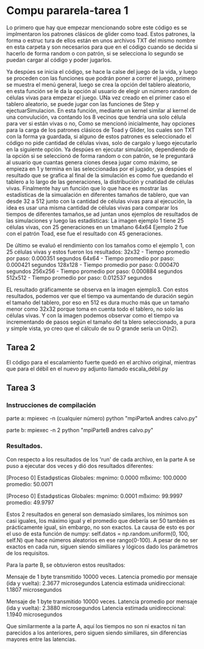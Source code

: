 # Compu pararela-tarea 1

Lo primero que hay que empezar mencionando sobre este código es se implmentaron los patrones clásicos de glider como toad. Estos patrones, la forma o estruc
tura de ellos están en unos archivos TXT del mismo nombre en esta carpeta y son necesarios para que en el código cuando se decida si hacerlo de forma random
o con patrón, si se selecciona lo segundo se puedan cargar al código y poder jugarlos.

Ya despúes se inicia el código, se hace la calse del juego de la vida, y luego se proceden con las funciones que podrán poner a correr el juego,
primero se muestra el menú general, luego se crea la opción del tablero aleatorio, en esta función se le da la opción al usuario de elegir un número
random de células vivas para empezar el juego. UNa vez creado en el primer caso el tablero aleatorio, se puede jugar con las funciones de Step y ejectuarSimulacion.
En esta función, mediante un kernel similar al kernel de una convulución, va contando los 8 vecinos que tendría una solo célula para ver si están vivas o no,
Como se mencionó inicialmente, hay opciones para la carga de los patrones clásicos de Toad y Glider, los cuales son TXT con la forma ya guardada,
si alguno de estos patrones es seleccionado el código no pide cantidad de células vivas, solo de cargalo y luego ejecutarlo en la siguiente opción.
Ya despúes en ejecutar simulación, dependiendo de la opción si se seleccionó de forma random o con patrón, se le preguntará al usuario que cuantas genera
ciones desea jugar como máximo, se empieza en 1 y termina en las seleccionadas por el jugador, ya despúes el resultado que se grafica al final de la
simulación es como fue quedando el tablero a lo largo de las generaciones, la distribución y cnatidad de células vivas.
Finalmente hay un función que lo que hace es mostrar las estadísticas de la simualación en diferentes tamaños de tablero, que van desde 32 a 512 junto con
la cantidad de células vivas para al ejecución, la idea es usar una misma cantidad de células vivas para comparar los tiempos de diferentes tamaños,se ad
juntan unos ejemplos de resultados de las simulaciones y luego las estadísticas:
La imagen ejemplo 1 tiene 25 células vivas, con 25 generaciones en un tmañano 64x64
Ejemplo 2 fue con el patrón Toad, ese fue el resultado con 45 generaciones.

De último se evaluó el rendimiento con los tamaños como el ejemplo 1, con 25 células vivas y estos fueron los resultados:
32x32 - Tiempo promedio por paso: 0.000351 segundos
64x64 - Tiempo promedio por paso: 0.000421 segundos
128x128 - Tiempo promedio por paso: 0.000470 segundos
256x256 - Tiempo promedio por paso: 0.000884 segundos
512x512 - Tiempo promedio por paso: 0.012537 segundos

EL resultado gráficamente se observa en la imagen ejemplo3.
Con estos resultados, podemos ver que el tiempo va aumentando de duración según el tamaño del
tablero, por eso en 512 es dura mucho más que un tamaño menor como 32x32 porque toma en cuenta
todo el tablero, no solo las células vivas.
Y con la imagen podemos observar como el tiempo va incrementando de pasos según el tamaño del ta
blero seleccionado, a pura y simple vista, yo creo que el cálculo de su O grande sería un O(n2).

## Tarea 2
El código para el escalamiento fuerte quedó en el archivo original, mientras que para el débil en el nuevo py adjunto llamado escala_débil.py

## Tarea 3
### Instrucciones de compilación
parte a: mpiexec -n (cualquier número) python "mpiParteA andres calvo.py"

parte b: mpiexec -n 2 python "mpiParteB andres calvo.py"
### Resultados.

Con respecto a los resultados de los 'run' de cada archivo, en la parte A se puso a ejecutar dos veces y dió dos resultados diferentes:

[Proceso 0] Estadφsticas Globales:
mφnimo: 0.0000
mßximo: 100.0000
promedio: 50.0071

[Proceso 0] Estadφsticas Globales:
mφnimo: 0.0001
mßximo: 99.9997
promedio: 49.9797


Estos 2 resultados en general son demasiado similares, los mínimos son casi iguales, los máximo igual y el promedio que debería ser 50 también es prácticamente igual, sin embargo,
no son exactos. La causa de esto es por el uso de esta función de numpy:  self.datos = np.random.uniform(0, 100, self.N) que hace números aleatorios en ese rango(0-100).
A pesar de no ser exactos en cada run, siguen siendo similiares y lógicos dado los parámetros de los requisitos.


Para la parte B, se obtuvieron estos reusltados:


Mensaje de 1 byte transmitido 10000 veces.
Latencia promedio por mensaje (ida y vuelta): 2.3677 microsegundos
Latencia estimada unidireccional: 1.1807 microsegundos


Mensaje de 1 byte transmitido 10000 veces.
Latencia promedio por mensaje (ida y vuelta): 2.3880 microsegundos
Latencia estimada unidireccional: 1.1940 microsegundos


Que similarmente a la parte A, aquí los tiempos no son ni exactos ni tan parecidos a los anteriores, pero siguen siendo similiares, sin diferencias mayores entre las latencias.



